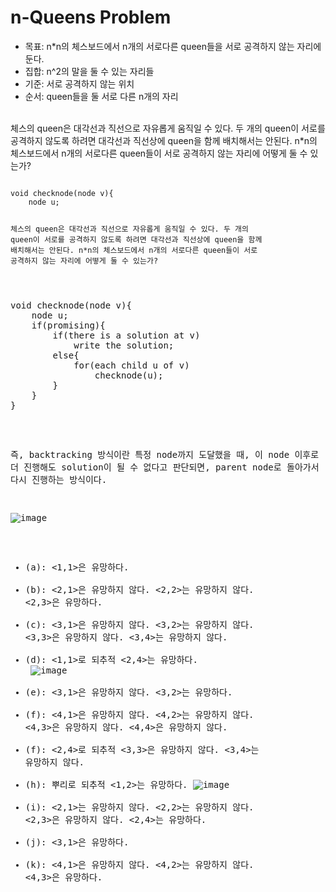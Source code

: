 # n-Queens Problem
- 목표: n*n의 체스보드에서 n개의 서로다른 queen들을 서로 공격하지 않는 자리에 둔다. 
- 집합: n^2의 말을 둘 수 있는 자리들
- 기준: 서로 공격하지 않는 위치
- 순서: queen들을 둘 서로 다른 n개의 자리
<br>
체스의 queen은 대각선과 직선으로 자유롭게 움직일 수 있다. 두 개의 queen이 서로를 공격하지 않도록 하려면 대각선과 직선상에 queen을 함께 배치해서는 안된다. n*n의 체스보드에서 n개의 서로다른 queen들이 서로 공격하지 않는 자리에 어떻게 둘 수 있는가?
<pre><code>
void checknode(node v){
    node u;

체스의 queen은 대각선과 직선으로 자유롭게 움직일 수 있다. 두 개의 queen이 서로를 공격하지 않도록 하려면 대각선과 직선상에 queen을 함께 배치해서는 안된다. n*n의 체스보드에서 n개의 서로다른 queen들이 서로 공격하지 않는 자리에 어떻게 둘 수 있는가?
<pre></code>
void checknode(node v){
    node u;
    if(promising){
        if(there is a solution at v)
            write the solution;
        else{
            for(each child u of v)
                checknode(u);
        }
    }
}
</code></pre>
즉, backtracking 방식이란 특정 node까지 도달했을 때, 이 node 이후로 더 진행해도 solution이 될 수 없다고 판단되면, parent node로 돌아가서 다시 진행하는 방식이다.

![image](https://user-images.githubusercontent.com/74875490/168473316-5cee8ee6-e4ed-4795-b0e8-42062b06601c.png)
- (a): <1,1>은 유망하다.
- (b): <2,1>은 유망하지 않다.
       <2,2>는 유망하지 않다.
       <2,3>은 유망하다.
- (c): <3,1>은 유망하지 않다.
       <3,2>는 유망하지 않다.
       <3,3>은 유망하지 않다.
       <3,4>는 유망하지 않다.
- (d): <1,1>로 되추적
       <2,4>는 유망하다.<br>
![image](https://user-images.githubusercontent.com/74875490/168473811-461a756e-e6de-4b08-9c43-d42fec6a6ef4.png)
- (e): <3,1>은 유망하지 않다.
       <3,2>는 유망하다.
- (f): <4,1>은 유망하지 않다.
       <4,2>는 유망하지 않다.
       <4,3>은 유망하지 않다.
       <4,4>은 유망하지 않다.
- (f): <2,4>로 되추적
       <3,3>은 유망하지 않다.
       <3,4>는 유망하지 않다.
- (h): 뿌리로 되추적
       <1,2>는 유망하다.
![image](https://user-images.githubusercontent.com/74875490/168474259-f1e9b826-3a54-40f2-9405-960d1814cd74.png)
- (i): <2,1>는 유망하지 않다.
       <2,2>는 유망하지 않다.
       <2,3>은 유망하지 않다.
       <2,4>는 유망하다.
- (j): <3,1>은 유망하다.
- (k): <4,1>은 유망하지 않다.
       <4,2>는 유망하지 않다.
       <4,3>은 유망하다.
